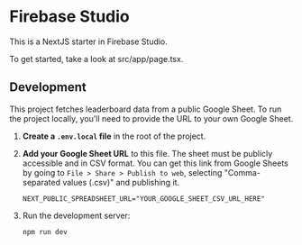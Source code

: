# Firebase Studio

This is a NextJS starter in Firebase Studio.

To get started, take a look at src/app/page.tsx.

## Development

This project fetches leaderboard data from a public Google Sheet. To run the project locally, you'll need to provide the URL to your own Google Sheet.

1.  **Create a `.env.local` file** in the root of the project.
2.  **Add your Google Sheet URL** to this file. The sheet must be publicly accessible and in CSV format. You can get this link from Google Sheets by going to `File > Share > Publish to web`, selecting "Comma-separated values (.csv)" and publishing it.

    ```
    NEXT_PUBLIC_SPREADSHEET_URL="YOUR_GOOGLE_SHEET_CSV_URL_HERE"
    ```

3.  Run the development server:

    ```bash
    npm run dev
    ```
